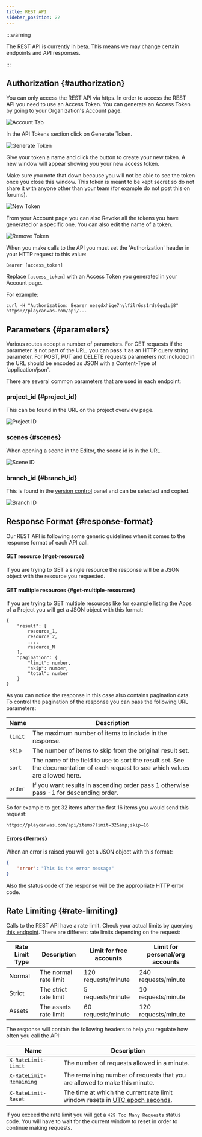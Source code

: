 ```yaml
---
title: REST API
sidebar_position: 22
---
```


:::warning

The REST API is currently in beta. This means we may change certain endpoints and API responses.

:::

## Authorization {#authorization}

You can only access the REST API via https. In order to access the REST API you need to use an Access Token. You can generate an Access Token by going to your Organization's Account page.

![Account Tab](/img/user-manual/api/account-tab.png)

In the API Tokens section click on Generate Token.

![Generate Token](/img/user-manual/api/generate-token.png)

Give your token a name and click the button to create your new token. A new window will appear showing you your new access token.

Make sure you note that down because you will not be able to see the token once you close this window. This token is meant to be kept secret so do not share it with anyone other than your team (for example do not post this on forums).

![New Token](/img/user-manual/api/new-token.png)

From your Account page you can also Revoke all the tokens you have generated or a specific one. You can also edit the name of a token.

![Remove Token](/img/user-manual/api/remove-token.png)

When you make calls to the API you must set the 'Authorization' header in your HTTP request to this value:

```none
Bearer [access_token]
```

Replace `[access_token]` with an Access Token you generated in your Account page.

For example:

```none
curl -H "Authorization: Bearer nesgdxhiqe7hylfilr6ss1rds0gq1uj8" https://playcanvas.com/api/...
```

## Parameters {#parameters}

Various routes accept a number of parameters. For GET requests if the parameter is not part of the URL, you can pass it as an HTTP query string parameter. For POST, PUT and DELETE requests parameters not included in the URL should be encoded as JSON with a Content-Type of 'application/json'.

There are several common parameters that are used in each endpoint:

### project_id {#project_id}

This can be found in the URL on the project overview page.

![Project ID](/img/user-manual/api/project-id.png)

### scenes {#scenes}

When opening a scene in the Editor, the scene id is in the URL.

![Scene ID](/img/user-manual/api/scene-id.png)

### branch_id {#branch_id}

This is found in the [version control][5] panel and can be selected and copied.

![Branch ID](/img/user-manual/api/branch-id.png)

## Response Format {#response-format}

Our REST API is following some generic guidelines when it comes to the response format of each API call.

#### GET resource {#get-resource}

If you are trying to GET a single resource the response will be a JSON object with the resource you requested.

#### GET multiple resources {#get-multiple-resources}

If you are trying to GET multiple resources like for example listing the Apps of a Project you will get a JSON object with this format:

```none
{
    "result": [
        resource_1,
        resource_2,
        ...,
        resource_N
    ],
    "pagination": {
        "limit": number,
        "skip": number,
        "total": number
    }
}
```

As you can notice the response in this case also contains pagination data. To control the pagination of the response you can pass the following URL parameters:

| Name    | Description                                                                                                                      |
| ------- | -------------------------------------------------------------------------------------------------------------------------------- |
| `limit` | The maximum number of items to include in the response.                                                                          |
| `skip`  | The number of items to skip from the original result set.                                                                        |
| `sort`  | The name of the field to use to sort the result set. See the documentation of each request to see which values are allowed here. |
| `order` | If you want results in ascending order pass 1 otherwise pass -1 for descending order.                                            |

So for example to get 32 items after the first 16 items you would send this request:

```none
https://playcanvas.com/api/items?limit=32&amp;skip=16
```

#### Errors {#errors}

When an error is raised you will get a JSON object with this format:

```json
{
    "error": "This is the error message"
}
```

Also the status code of the response will be the appropriate HTTP error code.

## Rate Limiting {#rate-limiting}

Calls to the REST API have a rate limit. Check your actual limits by querying [this endpoint](https://playcanvas.com/api/ratelimits). There are different rate limits depending on the request:

| Rate Limit Type | Description               | Limit for free accounts | Limit for personal/org accounts |
| --------------- | ------------------------- | ----------------------- | ------------------------------- |
| Normal          | The normal rate limit     | 120 requests/minute     | 240 requests/minute             |
| Strict          | The strict rate limit     | 5 requests/minute       | 10 requests/minute              |
| Assets          | The assets rate limit     | 60 requests/minute      | 120 requests/minute             |

The response will contain the following headers to help you regulate how often you call the API:

| Name                    | Description                                                                                                             |
| ----------------------- | ----------------------------------------------------------------------------------------------------------------------- |
| `X-RateLimit-Limit`     | The number of requests allowed in a minute.                                                                             |
| `X-RateLimit-Remaining` | The remaining number of requests that you are allowed to make this minute.                                              |
| `X-RateLimit-Reset`     | The time at which the current rate limit window resets in [UTC epoch seconds](https://en.wikipedia.org/wiki/Unix_time). |

If you exceed the rate limit you will get a `429 Too Many Requests` status code. You will have to wait for the current window to reset in order to continue making requests.

[5]: /user-manual/version-control/
